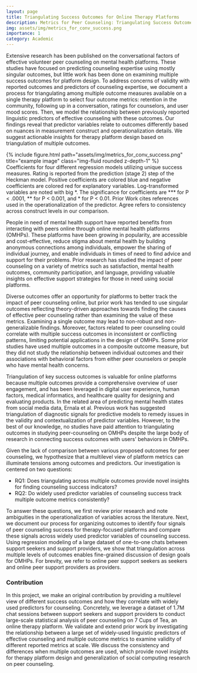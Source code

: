 ```yaml
---
layout: page
title: Triangulating Success Outcomes for Online Therapy Platforms
description: Metrics for Peer Counseling: Triangulating Success Outcomes for Online Therapy Platforms
img: assets/img/metrics_for_conv_success.png
importance: 1
category: Academic
---
```


Extensive research has been published on the conversational factors of effective volunteer peer counseling on mental health platforms. These studies have focused on predicting counseling expertise using mostly singular outcomes, but little work has been done on examining multiple success outcomes for platform design. To address concerns of validity with reported outcomes and predictors of counseling expertise, we document a process for triangulating among multiple outcome measures available on a single therapy platform to select four outcome metrics: retention in the community, following up in a conversation, ratings for counselors, and user mood scores. Then, we model the relationship between previously reported linguistic predictors of effective counseling with these outcomes. Our findings reveal that predictor variables relate to outcomes differently based on nuances in measurement construct and operationalization details. We suggest actionable insights for therapy platform design based on triangulation of multiple outcomes.

<div class="row">
    <div class="col-sm mt-3 mt-md-0">
        {% include figure.html path="assets/img/metrics_for_conv_success.png" title="example image" class="img-fluid rounded z-depth-1" %}
    </div>
</div>
<div class="caption">
    Coefficients for four different regression models utilizing unique success measures. Rating is reported from the prediction (stage 2) step of the Heckman model. Positive coefficients are colored blue and negative coefficients are colored red for explanatory variables. Log-transformed variables are noted with big *. The significance for coefficients are *** for P < .0001, ** for P < 0.001, and * for P < 0.01. Prior Work cites references used in the operationalization of the predictor. Agree refers to consistency across construct levels in our comparison.
</div>

People in need of mental health support have reported benefits from interacting with peers online through online mental health platforms (OMHPs). These platforms have been growing in popularity, are accessible and cost-effective, reduce stigma about mental health by building anonymous connections among individuals, empower the sharing of individual journey, and enable individuals in times of need to find advice and support for their problems. Prior research has studied the impact of peer counseling on a variety of metrics such as satisfaction, mental health outcomes, community participation, and language, providing valuable insights on effective support strategies for those in need using social platforms.

Diverse outcomes offer an opportunity for platforms to better track the impact of peer counseling online, but prior work has tended to use singular outcomes reflecting theory-driven approaches towards finding the causes of effective peer counseling rather than examining the value of these metrics. Examining a single outcome may lead to non-robust and non-generalizable findings. Moreover, factors related to peer counseling could correlate with multiple success outcomes in inconsistent or conflicting patterns, limiting potential applications in the design of OMHPs. Some prior studies have used multiple outcomes in a composite outcome measure, but they did not study the relationship between individual outcomes and their associations with behavioral factors from either peer counselors or people who have mental health concerns.

Triangulation of key success outcomes is valuable for online platforms because multiple outcomes provide a comprehensive overview of user engagement, and has been leveraged in digital user experience, human factors, medical informatics, and healthcare quality for designing and evaluating products. In the related area of predicting mental health states from social media data, Ernala et al. Previous work has suggested triangulation of diagnostic signals for predictive models to remedy issues in the validity and contextualization of predictor variables. However, to the best of our knowledge, no studies have paid attention to triangulating outcomes in studying peer-counseling on OMHPs despite the large body of research in connecting success outcomes with users' behaviors in OMHPs. 

Given the lack of comparison between various proposed outcomes for peer counseling, we hypothesize that a multilevel view of platform metrics can illuminate tensions among outcomes and predictors. Our investigation is centered on two questions:

- RQ1: Does triangulating across multiple outcomes provide novel insights for finding counseling success indicators?
- RQ2: Do widely used predictor variables of counseling success track multiple outcome metrics consistently?

To answer these questions, we first review prior research and note ambiguities in the operationalization of variables across the literature. Next, we document our process for organizing outcomes to identify four signals of peer counseling success for therapy-focused platforms and compare these signals across widely used predictor variables of counseling success. Using regression modeling of a large dataset of one-to-one chats between support seekers and support providers, we show that triangulation across multiple levels of outcomes enables fine-grained discussion of design goals for OMHPs. For brevity, we refer to online peer support seekers as seekers and online peer support providers as providers.


### Contribution
In this project, we make an original contribution by providing a multilevel view of different success outcomes and how they correlate with widely used predictors for counseling. Concretely, we leverage a dataset of 1.7M chat sessions between support seekers and support providers to conduct large-scale statistical analysis of peer counseling on 7 Cups of Tea, an online therapy platform. We validate and extend prior work by investigating the relationship between a large set of widely-used linguistic predictors of effective counseling and multiple outcome metrics to examine validity of different reported metrics at scale. We discuss the consistency and differences when multiple outcomes are used, which provide novel insights for therapy platform design and generalization of social computing research on peer counseling. 
